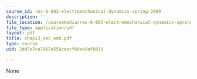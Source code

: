 ```yaml
---
course_id: res-6-003-electromechanical-dynamics-spring-2009
description: ''
file_location: /coursemedia/res-6-003-electromechanical-dynamics-spring-2009/2dd7e7ca7067a558ceecf6dee9af8019_chap13_sec_emd.pdf
file_type: application/pdf
layout: pdf
title: chap13_sec_emd.pdf
type: course
uid: 2dd7e7ca7067a558ceecf6dee9af8019

---
```

None